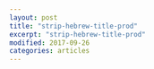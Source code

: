 ```yaml
---
layout: post
title: "strip-hebrew-title-prod"
excerpt: "strip-hebrew-title-prod"
modified: 2017-09-26
categories: articles
---
```

<div class="apester-strip" is-mobile-only="false" data-channel-tokens="5f69c90c2c76ca8742966fd6" item-shape="round" item-size="medium" strip-background="transparent" thumbnails-stroke-color="rgb(264, 46, 61)"  header-text="%25D7%2596%25D7%2594%2520%25D7%25A1%25D7%2598%25D7%25A8%25D7%2599%25D7%25A4%2520%25D7%2591%25D7%25A2%25D7%2591%25D7%25A8%25D7%2599%25D7%25AA"  header-font-family="Lato"  header-provider="system"  header-font-size="18"  header-font-color="rgba(0,0,0,1)"  header-font-weight="400"  header-ltr="false"  top-border-width="0"  top-border-color="rgba(0, 0, 0, 1)"  bottom-border-width="0"  bottom-border-color="rgba(0, 0, 0, 1)"  data-fast-strip="true"></div>
